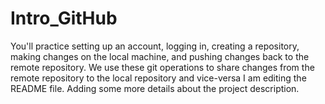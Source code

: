 # Intro_GitHub
You'll practice setting up an account, logging in, creating a repository, making changes on the local machine, and pushing changes back to the remote repository. We use these git operations to share changes from the remote repository to the local repository and vice-versa
I am editing the README file. Adding some more details about the project description.
